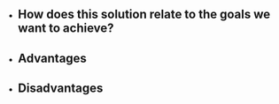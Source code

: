- ## How does this solution relate to the goals we want to achieve?
- ## Advantages
- ## Disadvantages